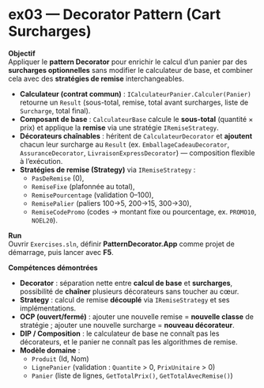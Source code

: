 # ex03 — Decorator Pattern (Cart Surcharges)

**Objectif**  
Appliquer le **pattern Decorator** pour enrichir le calcul d’un panier par des
**surcharges optionnelles** sans modifier le calculateur de base, et combiner cela
avec des **stratégies de remise** interchangeables.

- **Calculateur (contrat commun)** : `ICalculateurPanier.Calculer(Panier)` retourne un `Result`
  (sous-total, remise, total avant surcharges, liste de `Surcharge`, total final).
- **Composant de base** : `CalculateurBase` calcule le **sous-total** (quantité × prix) et
  applique la **remise** via une stratégie `IRemiseStrategy`.
- **Décorateurs chaînables** : héritent de `CalculateurDecorator` et **ajoutent** chacun
  leur surcharge au `Result` (ex. `EmballageCadeauDecorator`, `AssuranceDecorator`,
  `LivraisonExpressDecorator`) — composition flexible à l’exécution.
- **Stratégies de remise (Strategy)** via `IRemiseStrategy` :
  - `PasDeRemise` (0),
  - `RemiseFixe` (plafonnée au total),
  - `RemisePourcentage` (validation 0–100),
  - `RemisePalier` (paliers 100→5, 200→15, 300→30),
  - `RemiseCodePromo` (codes → montant fixe ou pourcentage, ex. `PROMO10`, `NOEL20`).

**Run**  
Ouvrir `Exercises.sln`, définir **PatternDecorator.App** comme projet de démarrage,
puis lancer avec **F5**.

**Compétences démontrées**  
- **Decorator** : séparation nette entre **calcul de base** et **surcharges**,
  possibilité de **chaîner** plusieurs décorateurs sans toucher au cœur.
- **Strategy** : calcul de remise **découplé** via `IRemiseStrategy` et ses implémentations.
- **OCP (ouvert/fermé)** : ajouter une nouvelle remise = **nouvelle classe** de stratégie ;
  ajouter une nouvelle surcharge = **nouveau décorateur**.
- **DIP / Composition** : le calculateur de base ne connaît pas les décorateurs,
  et le panier ne connaît pas les algorithmes de remise.
- **Modèle domaine** :
  - `Produit` (Id, Nom)
  - `LignePanier` (validation : `Quantite` > 0, `PrixUnitaire` > 0)
  - `Panier` (liste de lignes, `GetTotalPrix()`, `GetTotalAvecRemise()`)

